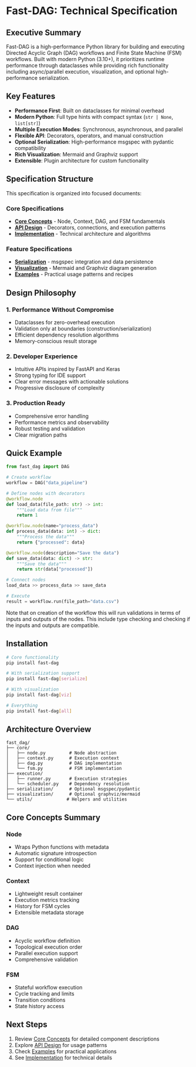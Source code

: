 # Fast-DAG: Technical Specification

## Executive Summary

Fast-DAG is a high-performance Python library for building and executing Directed Acyclic Graph (DAG) workflows and Finite State Machine (FSM) workflows. Built with modern Python (3.10+), it prioritizes runtime performance through dataclasses while providing rich functionality including async/parallel execution, visualization, and optional high-performance serialization.

## Key Features

- **Performance First**: Built on dataclasses for minimal overhead
- **Modern Python**: Full type hints with compact syntax (`str | None`, `list[str]`)
- **Multiple Execution Modes**: Synchronous, asynchronous, and parallel
- **Flexible API**: Decorators, operators, and manual construction
- **Optional Serialization**: High-performance msgspec with pydantic compatibility
- **Rich Visualization**: Mermaid and Graphviz support
- **Extensible**: Plugin architecture for custom functionality

## Specification Structure

This specification is organized into focused documents:

### Core Specifications
- [**Core Concepts**](core-concepts.md) - Node, Context, DAG, and FSM fundamentals
- [**API Design**](api-design.md) - Decorators, connections, and execution patterns
- [**Implementation**](implementation.md) - Technical architecture and algorithms

### Feature Specifications
- [**Serialization**](serialization.md) - msgspec integration and data persistence
- [**Visualization**](visualization.md) - Mermaid and Graphviz diagram generation
- [**Examples**](examples.md) - Practical usage patterns and recipes

## Design Philosophy

### 1. Performance Without Compromise
- Dataclasses for zero-overhead execution
- Validation only at boundaries (construction/serialization)
- Efficient dependency resolution algorithms
- Memory-conscious result storage

### 2. Developer Experience
- Intuitive APIs inspired by FastAPI and Keras
- Strong typing for IDE support
- Clear error messages with actionable solutions
- Progressive disclosure of complexity

### 3. Production Ready
- Comprehensive error handling
- Performance metrics and observability
- Robust testing and validation
- Clear migration paths

## Quick Example

```python
from fast_dag import DAG

# Create workflow
workflow = DAG("data_pipeline")

# Define nodes with decorators
@workflow.node
def load_data(file_path: str) -> int:
    """Load data from file"""
    return 1

@workflow.node(name="process_data")
def process_data(data: int) -> dict:
    """Process the data"""
    return {"processed": data}

@workflow.node(description="Save the data")
def save_data(data: dict) -> str:
    """Save the data"""
    return str(data["processed"])

# Connect nodes
load_data >> process_data >> save_data

# Execute
result = workflow.run(file_path="data.csv")
```

Note that on creation of the workflow this will run validations in terms of inputs and outputs of the nodes.
This include type checking and checking if the inputs and outputs are compatible.

## Installation

```bash
# Core functionality
pip install fast-dag

# With serialization support
pip install fast-dag[serialize]

# With visualization
pip install fast-dag[viz]

# Everything
pip install fast-dag[all]
```

## Architecture Overview

```
fast_dag/
├── core/
│   ├── node.py         # Node abstraction
│   ├── context.py      # Execution context
│   ├── dag.py          # DAG implementation
│   └── fsm.py          # FSM implementation
├── execution/
│   ├── runner.py       # Execution strategies
│   └── scheduler.py    # Dependency resolution
├── serialization/      # Optional msgspec/pydantic
├── visualization/      # Optional graphviz/mermaid
└── utils/             # Helpers and utilities
```

## Core Concepts Summary

### Node
- Wraps Python functions with metadata
- Automatic signature introspection
- Support for conditional logic
- Context injection when needed

### Context
- Lightweight result container
- Execution metrics tracking
- History for FSM cycles
- Extensible metadata storage

### DAG
- Acyclic workflow definition
- Topological execution order
- Parallel execution support
- Comprehensive validation

### FSM
- Stateful workflow execution
- Cycle tracking and limits
- Transition conditions
- State history access

## Next Steps

1. Review [Core Concepts](core-concepts.md) for detailed component descriptions
2. Explore [API Design](api-design.md) for usage patterns
3. Check [Examples](examples.md) for practical applications
4. See [Implementation](implementation.md) for technical details